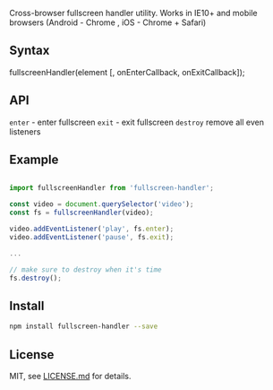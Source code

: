 Cross-browser fullscreen handler utility.
Works in IE10+ and mobile browsers (Android - Chrome , iOS - Chrome + Safari)

## Syntax
fullscreenHandler(element [, onEnterCallback, onExitCallback]);

## API
```enter``` - enter fullscreen
```exit``` - exit fullscreen
```destroy``` remove all even listeners


## Example
```javascript

import fullscreenHandler from 'fullscreen-handler';

const video = document.querySelector('video');
const fs = fullscreenHandler(video);

video.addEventListener('play', fs.enter);
video.addEventListener('pause', fs.exit);

...

// make sure to destroy when it's time
fs.destroy();

```

## Install
```sh
npm install fullscreen-handler --save
``` 

## License
MIT, see [LICENSE.md](http://github.com/Jam3/fullscreen-handler/blob/master/LICENSE) for details.
